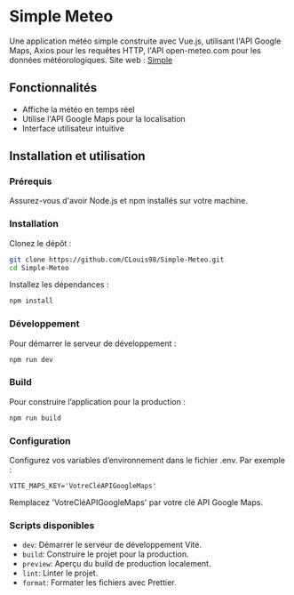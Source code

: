 # Simple Meteo

Une application météo simple construite avec Vue.js, utilisant l'API Google Maps, Axios pour les requêtes HTTP, l'API open-meteo.com pour les données météorologiques.
Site web : [Simple]([https://duckduckgo.com](https://simple-meteo.web.app/))

## Fonctionnalités

- Affiche la météo en temps réel
- Utilise l'API Google Maps pour la localisation
- Interface utilisateur intuitive

## Installation et utilisation

### Prérequis

Assurez-vous d'avoir Node.js et npm installés sur votre machine.

### Installation

Clonez le dépôt :

```bash
git clone https://github.com/CLouis98/Simple-Meteo.git
cd Simple-Meteo
```

Installez les dépendances :
```bash
npm install 
```

### Développement
Pour démarrer le serveur de développement :
```bash
npm run dev 
```

### Build
Pour construire l’application pour la production :
```bash
npm run build 
```

### Configuration
Configurez vos variables d’environnement dans le fichier .env. Par exemple :

```dotenv
VITE_MAPS_KEY='VotreCléAPIGoogleMaps'
```

Remplacez 'VotreCléAPIGoogleMaps' par votre clé API Google Maps.

### Scripts disponibles
- `dev`: Démarrer le serveur de développement Vite.
- `build`: Construire le projet pour la production.
- `preview`: Aperçu du build de production localement.
- `lint`: Linter le projet.
- `format`: Formater les fichiers avec Prettier.
